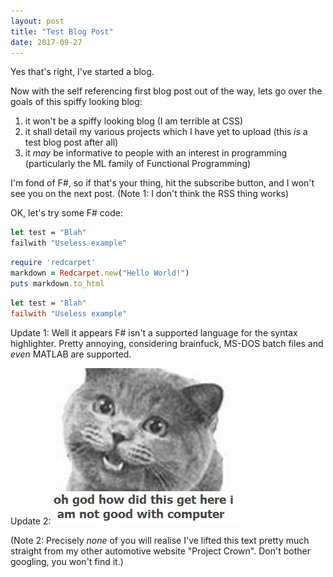 ```yaml
---
layout: post
title: "Test Blog Post"
date: 2017-09-27
---
```


Yes that's right, I've started a blog.

Now with the self referencing first blog post out of the way, lets go over the goals of this spiffy looking blog:
1. it won't be a spiffy looking blog (I am terrible at CSS)
2. it shall detail my various projects which I have yet to upload (this _is_ a test blog post after all)
3. it _may_ be informative to people with an interest in programming (particularly the ML family of Functional Programming)

I'm fond of F#, so if that's your thing, hit the subscribe button, and I won't see you on the next post. (Note 1: I don't think the RSS thing works)

OK, let's try some F# code:

```fsharp
let test = "Blah"
failwith "Useless example"
```

```ruby
require 'redcarpet'
markdown = Redcarpet.new("Hello World!")
puts markdown.to_html
```

```ocaml
let test = "Blah"
failwith "Useless example"
```

Update 1: Well it appears F# isn't a supported language for the syntax highlighter. Pretty annoying, considering brainfuck, MS-DOS batch files and _even_ MATLAB are supported.

Update 2: 
![!useful image](/assets/oh-god-how-did-this-get-here.jpg)


(Note 2: Precisely _none_ of you will realise I've lifted this text pretty much straight from my other automotive website "Project Crown". Don't bother googling, you won't find it.)